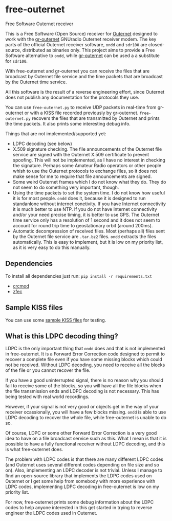 # free-outernet
Free Software Outernet receiver

This is a Free Software (Open Source) receiver for
[Outernet](http://outernet.is/) designed to work with the
[gr-outernet](https://github.com/daniestevez/gr-outernet) GNUradio Outernet
receiver modem. The key parts of the official Outernet receiver software, `ondd`
and `sdr100` are closed-source, distributed as binaries only. This project aims
to provide a Free Software alternative to `ondd`, while
[gr-outernet](https://github.com/daniestevez/gr-outernet) can be used a a
substitute for `sdr100`.

With free-outernet and gr-outernet you can receive the files that are broadcast
by Outernet file service and the time packets that are broadcast by the Outernet
time service.

All this software is the result of a reverse engineering effort, since Outernet
does not publish any documentation for the protocols they use.

You can use `free-outernet.py` to receive UDP packets in real-time from
gr-outernet or with a KISS file recorded previously by
gr-outernet. `free-outernet.py` recovers the files that are transmitted by
Outernet and prints the time packets. It also prints some interesting debug info.


Things that are not implemented/supported yet:

 * LDPC decoding (see below)
 * X.509 signature checking. The file announcements of the Outernet file service
   are signed with the Outernet X.509 certificate to prevent spoofing. This will
   not be implemented, as I have no interest in checking the signature. Perhaps
   some Amateur Radio operators or other people whish to use the Outernet
   protocols to exchange files, so it does not make sense for me to require
   that file announcements are signed.
 * Some weird Outernet frames which I do not know what they do. They do not seem
   to do something very important, though.
 * Using the time packets to set the system time. I do not know how useful it
   is for most people. `ondd` does it, because it is designed to run standanlone
   without internet conetivity. If you have Internet connectivity it is much
   better to use NTP. If you do not have Internet connectivity and/or your need
   precise timing, it is better to use GPS. The Outernet time service only has a
   resolution of 1 second and it does not seem to account for round trip time to
   geostationary orbit (around 200ms).
 * Automatic decompression of received files. Most (perhaps all) files sent by
   the Outernet file service are `.tar.bz2` files. `ondd` extracts the files
   automatically. This is easy to implement, but it is low on my priority list,
   as it is very easy to do this manually.

## Dependencies

To install all dependencies just run: `pip install -r requirements.txt`

 * [crcmod](https://pypi.python.org/pypi/crcmod)
 * [zfec](https://pypi.python.org/pypi/zfec)

## Sample KISS files

You can use some [sample KISS files](https://drive.google.com/open?id=0B2pPGQkeEAfdbXFZNThCb1BLMzg) for testing.

## What is this LDPC decoding thing?

LDPC is the only important thing that `ondd` does and that is not implemented in
free-outernet. It is a Forward Error Correction code designed to permit to
recover a complete file even if you have some missing blocks which could not be
received. Without LDPC decoding, you need to receive all the blocks of the file
or you cannot recover the file.

If you have a good uninterrupted signal, there is no reason why you should fail
to receive some of the blocks, so you will have all the file blocks when the
file transmission ends and LDPC decoding is not necessary. This has being tested
with real world recordings.

However, if your signal is not very good or objects get in the way of your
receiver ocassionally, you will have a few blocks missing. `ondd` is able to use
LDPC decoding to recover the whole file, while free-outernet is unable to do so.

Of course, LDPC or some other Forward Error Correction is a very good idea to
have on a file broadcast service such as this. What I mean is that it is
possible to have a fully functional receiver without LDPC decoding, and this is
what free-outernet does.

The problem with LDPC codes is that there are many different LDPC codes (and
Outernet uses several different codes depending on file size and so on). Also,
implementing an LDPC decoder is not trivial. Unless I manage to find an
open-source library that implements the LDPC codes used on Outernet or I get
some help from somebody with more experience with LDPC codes, implementing LDPC
decoding in free-outernet is low on my priority list.

For now, free-outernet prints some debug information about the LDPC codes to
help anyone interested in this get started in trying to reverse engineer the
LDPC codes used in Outernet.
